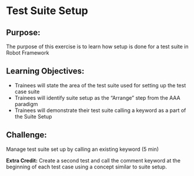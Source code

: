 # Test Suite Setup

## Purpose:

The purpose of this exercise is to learn how setup is done for a test suite in Robot Framework

## Learning Objectives:

- Trainees will state the area of the test suite used for setting up the test case suite
- Trainees will identify suite setup as the “Arrange” step from the AAA paradigm
- Trainees will demonstrate their test suite calling a keyword as a part of the Suite Setup

## Challenge:

Manage test suite set up by calling an existing keyword (5 min)

**Extra Credit:** Create a second test and call the comment keyword at the beginning of 
each test case using a concept similar to suite setup.
